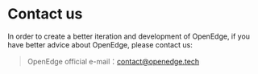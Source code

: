 # Contact us

In order to create a better iteration and development of OpenEdge, if you have better advice about OpenEdge, please contact us:

> OpenEdge official e-mail：<contact@openedge.tech>